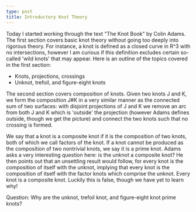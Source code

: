 ```yaml
---
type: post
title: Introductory Knot Theory
---
```


<p>Today I started working through the text "The Knot Book" by Colin Adams. The first section covers basic knot theory without going too deeply into rigorous theory. For instance, a knot is defined as a closed curve in R^3 with no intersections, however I am curious if this definition excludes certain so-called 'wild knots' that may appear. Here is an outline of the topics covered in the first section:</p>

<ul>
  <li>Knots, projections, crossings</li>
  <li>Unknot, trefoil, and figure-eight knots</li>
</ul>

<p>The second section covers composition of knots. Given two knots J and K, we form the composition J#K in a very similar manner as the connected sum of two surfaces: with disjoint projections of J and K we remove an arc from both J and K which is 'outside' the projection (however Adams defines outside, though we get the picture) and connect the two knots such that no crossing is formed.</p>

<p>We say that a knot is a composite knot if it is the composition of two knots, both of which we call factors of the knot. If a knot cannot be produced as the composition of two nontrivial knots, we say it is a prime knot. Adams asks a very interesting question here: is the unknot a composite knot? He then points out that an unsettling result would follow, for every knot is the composition of itself with the unknot, implying that every knot is the composition of itself with the factor knots which comprise the unknot. Every knot is a composite knot. Luckily this is false, though we have yet to learn why!</p>

<p id="question">Question: Why are the unknot, trefoil knot, and figure-eight knot prime knots?</p>
